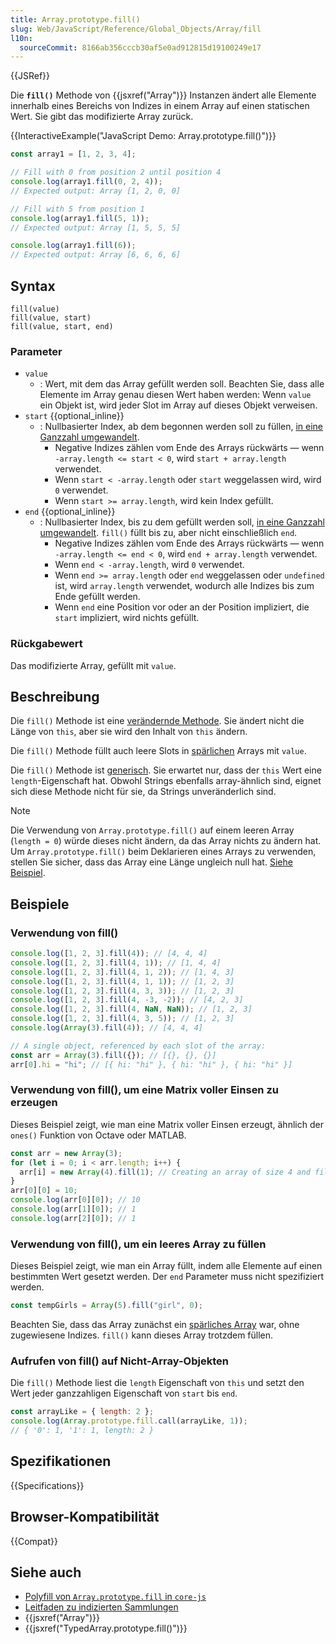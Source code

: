 ```yaml
---
title: Array.prototype.fill()
slug: Web/JavaScript/Reference/Global_Objects/Array/fill
l10n:
  sourceCommit: 8166ab356cccb30af5e0ad912815d19100249e17
---
```


{{JSRef}}

Die **`fill()`** Methode von {{jsxref("Array")}} Instanzen ändert alle Elemente innerhalb eines Bereichs von Indizes in einem Array auf einen statischen Wert. Sie gibt das modifizierte Array zurück.

{{InteractiveExample("JavaScript Demo: Array.prototype.fill()")}}

```js interactive-example
const array1 = [1, 2, 3, 4];

// Fill with 0 from position 2 until position 4
console.log(array1.fill(0, 2, 4));
// Expected output: Array [1, 2, 0, 0]

// Fill with 5 from position 1
console.log(array1.fill(5, 1));
// Expected output: Array [1, 5, 5, 5]

console.log(array1.fill(6));
// Expected output: Array [6, 6, 6, 6]
```

## Syntax

```js-nolint
fill(value)
fill(value, start)
fill(value, start, end)
```

### Parameter

- `value`
  - : Wert, mit dem das Array gefüllt werden soll. Beachten Sie, dass alle Elemente im Array genau diesen Wert haben werden: Wenn `value` ein Objekt ist, wird jeder Slot im Array auf dieses Objekt verweisen.
- `start` {{optional_inline}}
  - : Nullbasierter Index, ab dem begonnen werden soll zu füllen, [in eine Ganzzahl umgewandelt](/de/docs/Web/JavaScript/Reference/Global_Objects/Number#integer_conversion).
    - Negative Indizes zählen vom Ende des Arrays rückwärts — wenn `-array.length <= start < 0`, wird `start + array.length` verwendet.
    - Wenn `start < -array.length` oder `start` weggelassen wird, wird `0` verwendet.
    - Wenn `start >= array.length`, wird kein Index gefüllt.
- `end` {{optional_inline}}
  - : Nullbasierter Index, bis zu dem gefüllt werden soll, [in eine Ganzzahl umgewandelt](/de/docs/Web/JavaScript/Reference/Global_Objects/Number#integer_conversion). `fill()` füllt bis zu, aber nicht einschließlich `end`.
    - Negative Indizes zählen vom Ende des Arrays rückwärts — wenn `-array.length <= end < 0`, wird `end + array.length` verwendet.
    - Wenn `end < -array.length`, wird `0` verwendet.
    - Wenn `end >= array.length` oder `end` weggelassen oder `undefined` ist, wird `array.length` verwendet, wodurch alle Indizes bis zum Ende gefüllt werden.
    - Wenn `end` eine Position vor oder an der Position impliziert, die `start` impliziert, wird nichts gefüllt.

### Rückgabewert

Das modifizierte Array, gefüllt mit `value`.

## Beschreibung

Die `fill()` Methode ist eine [verändernde Methode](/de/docs/Web/JavaScript/Reference/Global_Objects/Array#copying_methods_and_mutating_methods). Sie ändert nicht die Länge von `this`, aber sie wird den Inhalt von `this` ändern.

Die `fill()` Methode füllt auch leere Slots in [spärlichen](/de/docs/Web/JavaScript/Guide/Indexed_collections#sparse_arrays) Arrays mit `value`.

Die `fill()` Methode ist [generisch](/de/docs/Web/JavaScript/Reference/Global_Objects/Array#generic_array_methods). Sie erwartet nur, dass der `this` Wert eine `length`-Eigenschaft hat. Obwohl Strings ebenfalls array-ähnlich sind, eignet sich diese Methode nicht für sie, da Strings unveränderlich sind.

> [!NOTE]
> Die Verwendung von `Array.prototype.fill()` auf einem leeren Array (`length = 0`) würde dieses nicht ändern, da das Array nichts zu ändern hat.
> Um `Array.prototype.fill()` beim Deklarieren eines Arrays zu verwenden, stellen Sie sicher, dass das Array eine Länge ungleich null hat.
> [Siehe Beispiel](#using_fill_to_populate_an_empty_array).

## Beispiele

### Verwendung von fill()

```js
console.log([1, 2, 3].fill(4)); // [4, 4, 4]
console.log([1, 2, 3].fill(4, 1)); // [1, 4, 4]
console.log([1, 2, 3].fill(4, 1, 2)); // [1, 4, 3]
console.log([1, 2, 3].fill(4, 1, 1)); // [1, 2, 3]
console.log([1, 2, 3].fill(4, 3, 3)); // [1, 2, 3]
console.log([1, 2, 3].fill(4, -3, -2)); // [4, 2, 3]
console.log([1, 2, 3].fill(4, NaN, NaN)); // [1, 2, 3]
console.log([1, 2, 3].fill(4, 3, 5)); // [1, 2, 3]
console.log(Array(3).fill(4)); // [4, 4, 4]

// A single object, referenced by each slot of the array:
const arr = Array(3).fill({}); // [{}, {}, {}]
arr[0].hi = "hi"; // [{ hi: "hi" }, { hi: "hi" }, { hi: "hi" }]
```

### Verwendung von fill(), um eine Matrix voller Einsen zu erzeugen

Dieses Beispiel zeigt, wie man eine Matrix voller Einsen erzeugt, ähnlich der `ones()` Funktion von Octave oder MATLAB.

```js
const arr = new Array(3);
for (let i = 0; i < arr.length; i++) {
  arr[i] = new Array(4).fill(1); // Creating an array of size 4 and filled of 1
}
arr[0][0] = 10;
console.log(arr[0][0]); // 10
console.log(arr[1][0]); // 1
console.log(arr[2][0]); // 1
```

### Verwendung von fill(), um ein leeres Array zu füllen

Dieses Beispiel zeigt, wie man ein Array füllt, indem alle Elemente auf einen bestimmten Wert gesetzt werden.
Der `end` Parameter muss nicht spezifiziert werden.

```js
const tempGirls = Array(5).fill("girl", 0);
```

Beachten Sie, dass das Array zunächst ein [spärliches Array](/de/docs/Web/JavaScript/Guide/Indexed_collections#sparse_arrays) war, ohne zugewiesene Indizes. `fill()` kann dieses Array trotzdem füllen.

### Aufrufen von fill() auf Nicht-Array-Objekten

Die `fill()` Methode liest die `length` Eigenschaft von `this` und setzt den Wert jeder ganzzahligen Eigenschaft von `start` bis `end`.

```js
const arrayLike = { length: 2 };
console.log(Array.prototype.fill.call(arrayLike, 1));
// { '0': 1, '1': 1, length: 2 }
```

## Spezifikationen

{{Specifications}}

## Browser-Kompatibilität

{{Compat}}

## Siehe auch

- [Polyfill von `Array.prototype.fill` in `core-js`](https://github.com/zloirock/core-js#ecmascript-array)
- [Leitfaden zu indizierten Sammlungen](/de/docs/Web/JavaScript/Guide/Indexed_collections)
- {{jsxref("Array")}}
- {{jsxref("TypedArray.prototype.fill()")}}
